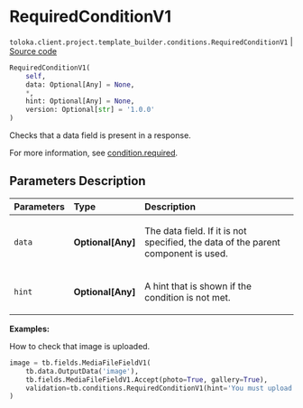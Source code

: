 # RequiredConditionV1
`toloka.client.project.template_builder.conditions.RequiredConditionV1` | [Source code](https://github.com/Toloka/toloka-kit/blob/v1.2.0.post1/src/client/project/template_builder/conditions.py#L189)

```python
RequiredConditionV1(
    self,
    data: Optional[Any] = None,
    *,
    hint: Optional[Any] = None,
    version: Optional[str] = '1.0.0'
)
```

Checks that a data field is present in a response.


For more information, see [condition.required](https://toloka.ai/docs/template-builder/reference/condition.required).

## Parameters Description

| Parameters | Type | Description |
| :----------| :----| :-----------|
`data`|**Optional\[Any\]**|<p>The data field. If it is not specified, the data of the parent component is used.</p>
`hint`|**Optional\[Any\]**|<p>A hint that is shown if the condition is not met.</p>

**Examples:**

How to check that image is uploaded.

```python
image = tb.fields.MediaFileFieldV1(
    tb.data.OutputData('image'),
    tb.fields.MediaFileFieldV1.Accept(photo=True, gallery=True),
    validation=tb.conditions.RequiredConditionV1(hint='You must upload a photo.'),
)
```
